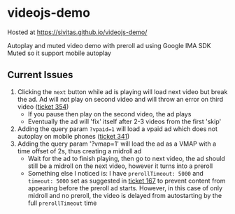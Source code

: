 # videojs-demo

Hosted at <https://sivitas.github.io/videojs-demo/>

Autoplay and muted video demo with preroll ad using Google IMA SDK
Muted so it support mobile autoplay

## Current Issues
1. Clicking the `next` button while ad is playing will load next video but break the ad. Ad will not play on second video and will throw an error on third video ([ticket 354](https://github.com/googleads/videojs-ima/issues/354))
    * If you pause then play on the second video, the ad plays
    * Eventually the ad will 'fix' itself after 2-3 videos from the first 'skip'
2. Adding the query param `?vpaid=1` will load a vpaid ad which does not autoplay on mobile phones ([ticket 341](https://github.com/googleads/videojs-ima/issues/341))
3. Adding the query param '?vmap=1' will load the ad as a VMAP with a time offset of 2s, thus creating a midroll ad
    * Wait for the ad to finish playing, then go to next video, the ad should still be a midroll on the next video, however it turns into a preroll
    * Something else I noticed is: I have `prerollTimeout: 5000` and `timeout: 5000` set as suggested in [ticket 167](https://github.com/googleads/videojs-ima/issues/167) to prevent content from appearing before the preroll ad starts. However, in this case of only midroll and no preroll, the video is delayed from autostarting by the full `prerollTimeout` time
